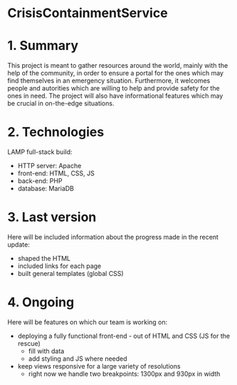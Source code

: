 # CrisisContainmentService

# 1. Summary
This project is meant to gather resources around the world, mainly with the help of the community, in order to ensure a portal
for the ones which may find themselves in an emergency situation. Furthermore, it welcomes people and autorities which are 
willing to help and provide safety for the ones in need. The project will also have informational features which may be crucial
in on-the-edge situations.

# 2. Technologies
LAMP full-stack build:
  - HTTP server: Apache
  - front-end: HTML, CSS, JS
  - back-end: PHP
  - database: MariaDB
  
# 3. Last version
Here will be included information about the progress made in the recent update:
  - shaped the HTML
  - included links for each page
  - built general templates (global CSS)
  
# 4. Ongoing
Here will be features on which our team is working on:
  - deploying a fully functional front-end - out of HTML and CSS (JS for the rescue)
    - fill with data
    - add styling and JS where needed
  - keep views responsive for a large variety of resolutions
    - right now we handle two breakpoints: 1300px and 930px in width
